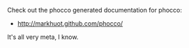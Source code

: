 Check out the phocco generated documentation for phocco:

* http://markhuot.github.com/phocco/

It's all very meta, I know.
